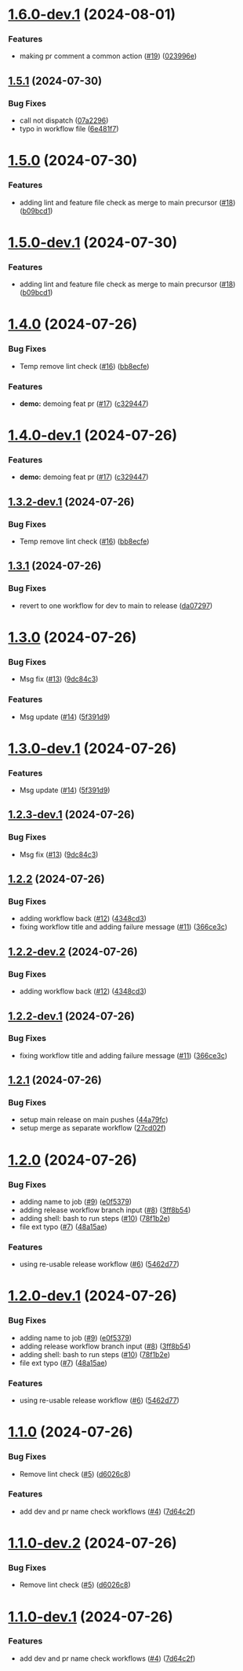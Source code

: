 # [1.6.0-dev.1](https://github.com/jbigel/firebolt-certification-suite/compare/v1.5.1...v1.6.0-dev.1) (2024-08-01)


### Features

* making pr comment a common action ([#19](https://github.com/jbigel/firebolt-certification-suite/issues/19)) ([023996e](https://github.com/jbigel/firebolt-certification-suite/commit/023996e95f257a3b209f4ec5bf610237750c406c))

## [1.5.1](https://github.com/jbigel/firebolt-certification-suite/compare/v1.5.0...v1.5.1) (2024-07-30)


### Bug Fixes

* call not dispatch ([07a2296](https://github.com/jbigel/firebolt-certification-suite/commit/07a2296e03ff6859db53d890c9e149958adca3e8))
* typo in workflow file ([6e481f7](https://github.com/jbigel/firebolt-certification-suite/commit/6e481f70de39adede7385229dc2a8fd2219b8bc8))

# [1.5.0](https://github.com/jbigel/firebolt-certification-suite/compare/v1.4.0...v1.5.0) (2024-07-30)


### Features

* adding lint and feature file check as merge to main precursor ([#18](https://github.com/jbigel/firebolt-certification-suite/issues/18)) ([b09bcd1](https://github.com/jbigel/firebolt-certification-suite/commit/b09bcd10adad7d2299ff92df66bd112a3ea0fa98))

# [1.5.0-dev.1](https://github.com/jbigel/firebolt-certification-suite/compare/v1.4.0...v1.5.0-dev.1) (2024-07-30)


### Features

* adding lint and feature file check as merge to main precursor ([#18](https://github.com/jbigel/firebolt-certification-suite/issues/18)) ([b09bcd1](https://github.com/jbigel/firebolt-certification-suite/commit/b09bcd10adad7d2299ff92df66bd112a3ea0fa98))

# [1.4.0](https://github.com/jbigel/firebolt-certification-suite/compare/v1.3.1...v1.4.0) (2024-07-26)


### Bug Fixes

* Temp remove lint check ([#16](https://github.com/jbigel/firebolt-certification-suite/issues/16)) ([bb8ecfe](https://github.com/jbigel/firebolt-certification-suite/commit/bb8ecfe5095a40063070175422678f3728427b61))


### Features

* **demo:** demoing feat pr ([#17](https://github.com/jbigel/firebolt-certification-suite/issues/17)) ([c329447](https://github.com/jbigel/firebolt-certification-suite/commit/c3294473e0363679b68aa1be80ce42897523aa73))

# [1.4.0-dev.1](https://github.com/jbigel/firebolt-certification-suite/compare/v1.3.2-dev.1...v1.4.0-dev.1) (2024-07-26)


### Features

* **demo:** demoing feat pr ([#17](https://github.com/jbigel/firebolt-certification-suite/issues/17)) ([c329447](https://github.com/jbigel/firebolt-certification-suite/commit/c3294473e0363679b68aa1be80ce42897523aa73))

## [1.3.2-dev.1](https://github.com/jbigel/firebolt-certification-suite/compare/v1.3.1...v1.3.2-dev.1) (2024-07-26)


### Bug Fixes

* Temp remove lint check ([#16](https://github.com/jbigel/firebolt-certification-suite/issues/16)) ([bb8ecfe](https://github.com/jbigel/firebolt-certification-suite/commit/bb8ecfe5095a40063070175422678f3728427b61))

## [1.3.1](https://github.com/jbigel/firebolt-certification-suite/compare/v1.3.0...v1.3.1) (2024-07-26)


### Bug Fixes

* revert to one workflow for dev to main to release ([da07297](https://github.com/jbigel/firebolt-certification-suite/commit/da072975b5d726402d623b2d4ea901b2b255243b))

# [1.3.0](https://github.com/jbigel/firebolt-certification-suite/compare/v1.2.2...v1.3.0) (2024-07-26)


### Bug Fixes

* Msg fix ([#13](https://github.com/jbigel/firebolt-certification-suite/issues/13)) ([9dc84c3](https://github.com/jbigel/firebolt-certification-suite/commit/9dc84c3d0fabc1b82f71031bc86c9ec7e1e7f1d8))


### Features

* Msg update ([#14](https://github.com/jbigel/firebolt-certification-suite/issues/14)) ([5f391d9](https://github.com/jbigel/firebolt-certification-suite/commit/5f391d99007fb73fbcffac591d47fb8008c2d82d))

# [1.3.0-dev.1](https://github.com/jbigel/firebolt-certification-suite/compare/v1.2.3-dev.1...v1.3.0-dev.1) (2024-07-26)


### Features

* Msg update ([#14](https://github.com/jbigel/firebolt-certification-suite/issues/14)) ([5f391d9](https://github.com/jbigel/firebolt-certification-suite/commit/5f391d99007fb73fbcffac591d47fb8008c2d82d))

## [1.2.3-dev.1](https://github.com/jbigel/firebolt-certification-suite/compare/v1.2.2...v1.2.3-dev.1) (2024-07-26)


### Bug Fixes

* Msg fix ([#13](https://github.com/jbigel/firebolt-certification-suite/issues/13)) ([9dc84c3](https://github.com/jbigel/firebolt-certification-suite/commit/9dc84c3d0fabc1b82f71031bc86c9ec7e1e7f1d8))

## [1.2.2](https://github.com/jbigel/firebolt-certification-suite/compare/v1.2.1...v1.2.2) (2024-07-26)


### Bug Fixes

* adding workflow back ([#12](https://github.com/jbigel/firebolt-certification-suite/issues/12)) ([4348cd3](https://github.com/jbigel/firebolt-certification-suite/commit/4348cd3e881f24af601d6a369ceb09f1528f6d38))
* fixing workflow title and adding failure message ([#11](https://github.com/jbigel/firebolt-certification-suite/issues/11)) ([366ce3c](https://github.com/jbigel/firebolt-certification-suite/commit/366ce3cbd7f2307273fd94e553f31859648e9550))

## [1.2.2-dev.2](https://github.com/jbigel/firebolt-certification-suite/compare/v1.2.2-dev.1...v1.2.2-dev.2) (2024-07-26)


### Bug Fixes

* adding workflow back ([#12](https://github.com/jbigel/firebolt-certification-suite/issues/12)) ([4348cd3](https://github.com/jbigel/firebolt-certification-suite/commit/4348cd3e881f24af601d6a369ceb09f1528f6d38))

## [1.2.2-dev.1](https://github.com/jbigel/firebolt-certification-suite/compare/v1.2.1...v1.2.2-dev.1) (2024-07-26)


### Bug Fixes

* fixing workflow title and adding failure message ([#11](https://github.com/jbigel/firebolt-certification-suite/issues/11)) ([366ce3c](https://github.com/jbigel/firebolt-certification-suite/commit/366ce3cbd7f2307273fd94e553f31859648e9550))

## [1.2.1](https://github.com/jbigel/firebolt-certification-suite/compare/v1.2.0...v1.2.1) (2024-07-26)


### Bug Fixes

* setup main release on main pushes ([44a79fc](https://github.com/jbigel/firebolt-certification-suite/commit/44a79fc4f8ddb61e35e355e9c8f282795479174b))
* setup merge as separate workflow ([27cd02f](https://github.com/jbigel/firebolt-certification-suite/commit/27cd02f31486f7a0d73919cf3922622a2e347810))

# [1.2.0](https://github.com/jbigel/firebolt-certification-suite/compare/v1.1.0...v1.2.0) (2024-07-26)


### Bug Fixes

* adding name to job ([#9](https://github.com/jbigel/firebolt-certification-suite/issues/9)) ([e0f5379](https://github.com/jbigel/firebolt-certification-suite/commit/e0f5379c4deaf8065757caaaed768ffc0e2d076e))
* adding release workflow branch input ([#8](https://github.com/jbigel/firebolt-certification-suite/issues/8)) ([3ff8b54](https://github.com/jbigel/firebolt-certification-suite/commit/3ff8b546657a15be01367e7a5d12c7670d5e3193))
* adding shell: bash to run steps ([#10](https://github.com/jbigel/firebolt-certification-suite/issues/10)) ([78f1b2e](https://github.com/jbigel/firebolt-certification-suite/commit/78f1b2e873bb83aad879c2cf0e12d6cf125afc12))
* file ext typo ([#7](https://github.com/jbigel/firebolt-certification-suite/issues/7)) ([48a15ae](https://github.com/jbigel/firebolt-certification-suite/commit/48a15ae53fa08e079bf439a6ccdd888d23219b33))


### Features

* using re-usable release workflow ([#6](https://github.com/jbigel/firebolt-certification-suite/issues/6)) ([5462d77](https://github.com/jbigel/firebolt-certification-suite/commit/5462d7781a99ec8e73dcfca6c231f317ea885c06))

# [1.2.0-dev.1](https://github.com/jbigel/firebolt-certification-suite/compare/v1.1.0...v1.2.0-dev.1) (2024-07-26)


### Bug Fixes

* adding name to job ([#9](https://github.com/jbigel/firebolt-certification-suite/issues/9)) ([e0f5379](https://github.com/jbigel/firebolt-certification-suite/commit/e0f5379c4deaf8065757caaaed768ffc0e2d076e))
* adding release workflow branch input ([#8](https://github.com/jbigel/firebolt-certification-suite/issues/8)) ([3ff8b54](https://github.com/jbigel/firebolt-certification-suite/commit/3ff8b546657a15be01367e7a5d12c7670d5e3193))
* adding shell: bash to run steps ([#10](https://github.com/jbigel/firebolt-certification-suite/issues/10)) ([78f1b2e](https://github.com/jbigel/firebolt-certification-suite/commit/78f1b2e873bb83aad879c2cf0e12d6cf125afc12))
* file ext typo ([#7](https://github.com/jbigel/firebolt-certification-suite/issues/7)) ([48a15ae](https://github.com/jbigel/firebolt-certification-suite/commit/48a15ae53fa08e079bf439a6ccdd888d23219b33))


### Features

* using re-usable release workflow ([#6](https://github.com/jbigel/firebolt-certification-suite/issues/6)) ([5462d77](https://github.com/jbigel/firebolt-certification-suite/commit/5462d7781a99ec8e73dcfca6c231f317ea885c06))

# [1.1.0](https://github.com/jbigel/firebolt-certification-suite/compare/v1.0.0...v1.1.0) (2024-07-26)


### Bug Fixes

* Remove lint check ([#5](https://github.com/jbigel/firebolt-certification-suite/issues/5)) ([d6026c8](https://github.com/jbigel/firebolt-certification-suite/commit/d6026c89d2a71bf56bdcbedf44679713530c4ab5))


### Features

* add dev and pr name check workflows ([#4](https://github.com/jbigel/firebolt-certification-suite/issues/4)) ([7d64c2f](https://github.com/jbigel/firebolt-certification-suite/commit/7d64c2ff74ce47184fede848208235853c715381))

# [1.1.0-dev.2](https://github.com/jbigel/firebolt-certification-suite/compare/v1.1.0-dev.1...v1.1.0-dev.2) (2024-07-26)


### Bug Fixes

* Remove lint check ([#5](https://github.com/jbigel/firebolt-certification-suite/issues/5)) ([d6026c8](https://github.com/jbigel/firebolt-certification-suite/commit/d6026c89d2a71bf56bdcbedf44679713530c4ab5))

# [1.1.0-dev.1](https://github.com/jbigel/firebolt-certification-suite/compare/v1.0.0...v1.1.0-dev.1) (2024-07-26)


### Features

* add dev and pr name check workflows ([#4](https://github.com/jbigel/firebolt-certification-suite/issues/4)) ([7d64c2f](https://github.com/jbigel/firebolt-certification-suite/commit/7d64c2ff74ce47184fede848208235853c715381))
